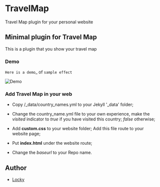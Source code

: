 # TravelMap

Travel Map plugin for your personal website

## Minimal plugin for Travel Map
This is a plugin that you show your travel map

### Demo

`Here is a demo`_ of `sample effect` 

![Demo](/demo/web.gif)

### Add Travel Map in your web 

- Copy /_data/country_names.yml to your Jekyll '_data' folder;

- Change the country_name.yml file to your own experience, make the *visited* indicator to *true* if you have visited this country; *false* otherwise;

- Add **custom.css** to your website folder; Add this file route to your website page;

- Put **index.html** under the website route;

- Change the *baseurl* to your Repo name.




## Author

- [Locky](https://github.com/junlulocky)